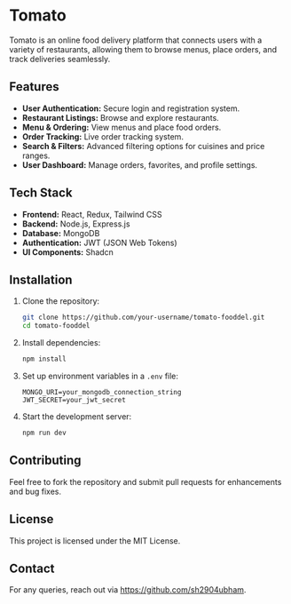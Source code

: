 
# Tomato 

Tomato is an online food delivery platform that connects users with a variety of restaurants, allowing them to browse menus, place orders, and track deliveries seamlessly.

## Features

- **User Authentication:** Secure login and registration system.
- **Restaurant Listings:** Browse and explore restaurants.
- **Menu & Ordering:** View menus and place food orders.
- **Order Tracking:** Live order tracking system.
- **Search & Filters:** Advanced filtering options for cuisines and price ranges.
- **User Dashboard:** Manage orders, favorites, and profile settings.

## Tech Stack

- **Frontend:** React, Redux, Tailwind CSS
- **Backend:** Node.js, Express.js
- **Database:** MongoDB
- **Authentication:** JWT (JSON Web Tokens)
- **UI Components:** Shadcn

## Installation

1. Clone the repository:
   ```bash
   git clone https://github.com/your-username/tomato-fooddel.git
   cd tomato-fooddel
   ```
2. Install dependencies:
   ```bash
   npm install
   ```
3. Set up environment variables in a `.env` file:
   ```
   MONGO_URI=your_mongodb_connection_string
   JWT_SECRET=your_jwt_secret
   ```
4. Start the development server:
   ```bash
   npm run dev
   ```

## Contributing

Feel free to fork the repository and submit pull requests for enhancements and bug fixes.

## License

This project is licensed under the MIT License.

## Contact

For any queries, reach out via https://github.com/sh2904ubham.

